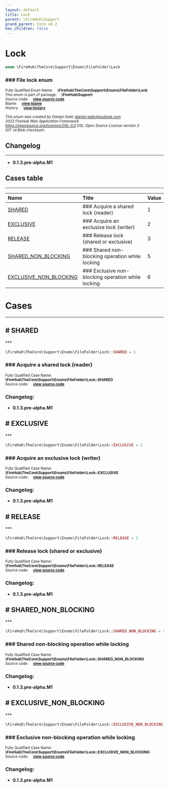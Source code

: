 ```yaml
---
layout: default
title: Lock
parent: \FireHub\Support
grand_parent: Core v0.2
has_children: false
---
```


<link rel="stylesheet" type="text/css" href="/css/style.css" />

# Lock

```php
enum \FireHub\TheCore\Support\Enums\FileFolder\Lock
```

### ### File lock enum

<sub>Fully Qualified Enum Name:  **\FireHub\TheCore\Support\Enums\FileFolder\Lock**</sub><br>
<sub>This enum is part of package:  **\FireHub\Support**</sub><br>
<sub>Source code:  **[view source code](https://github.com/The-FireHub-Project/Core/blob/v1.0/src/support/enums/filefolder/firehub.Lock.php#L23)**</sub><br>
<sub>Blame:  **[view blame](https://github.com/The-FireHub-Project/Core/blame/v1.0/src/support/enums/filefolder/firehub.Lock.php)**</sub><br>
<sub>History:  **[view history](https://github.com/The-FireHub-Project/Core/commits/v1.0/src/support/enums/filefolder/firehub.Lock.php)**</sub><br>

<sub>_This enum was created by Danijel Galić <danijel.galic@outlook.com>_</sub><br>
<sub>_2023 FireHub Web Application Framework_</sub><br>
<sub>_<https://opensource.org/licenses/OSL-3.0> OSL Open Source License version 3_</sub><br>
<sub>_GIT: $Id$ Blob checksum._</sub><br>

## Changelog
***

* **0.1.3.pre-alpha.M1** 


## Cases table
***

| Name  | Title | Value |
| :---  | :---  | :---  |
|<a href="#shared">SHARED</a>|### Acquire a shared lock (reader)|1|
|<a href="#exclusive">EXCLUSIVE</a>|### Acquire an exclusive lock (writer)|2|
|<a href="#release">RELEASE</a>|### Release lock (shared or exclusive)|3|
|<a href="#shared_non_blocking">SHARED_NON_BLOCKING</a>|### Shared non-blocking operation while locking|5|
|<a href="#exclusive_non_blocking">EXCLUSIVE_NON_BLOCKING</a>|### Exclusive non-blocking operation while locking|6|


# Cases
***


<h2><a name="shared"># SHARED</a></h2>
***

```php
\FireHub\TheCore\Support\Enums\FileFolder\Lock::SHARED = 1
```

### ### Acquire a shared lock (reader)

<sub>Fully Qualified Case Name:  **\FireHub\TheCore\Support\Enums\FileFolder\Lock::SHARED**</sub><br>
<sub>Source code:  **[view source code](https://github.com/The-FireHub-Project/Core/blob/v1.0/src/support/enums/filefolder/firehub.Lock.php#L29)**</sub><br>

### Changelog:

* **0.1.3.pre-alpha.M1** 

<h2><a name="exclusive"># EXCLUSIVE</a></h2>
***

```php
\FireHub\TheCore\Support\Enums\FileFolder\Lock::EXCLUSIVE = 2
```

### ### Acquire an exclusive lock (writer)

<sub>Fully Qualified Case Name:  **\FireHub\TheCore\Support\Enums\FileFolder\Lock::EXCLUSIVE**</sub><br>
<sub>Source code:  **[view source code](https://github.com/The-FireHub-Project/Core/blob/v1.0/src/support/enums/filefolder/firehub.Lock.php#L35)**</sub><br>

### Changelog:

* **0.1.3.pre-alpha.M1** 

<h2><a name="release"># RELEASE</a></h2>
***

```php
\FireHub\TheCore\Support\Enums\FileFolder\Lock::RELEASE = 3
```

### ### Release lock (shared or exclusive)

<sub>Fully Qualified Case Name:  **\FireHub\TheCore\Support\Enums\FileFolder\Lock::RELEASE**</sub><br>
<sub>Source code:  **[view source code](https://github.com/The-FireHub-Project/Core/blob/v1.0/src/support/enums/filefolder/firehub.Lock.php#L41)**</sub><br>

### Changelog:

* **0.1.3.pre-alpha.M1** 

<h2><a name="shared_non_blocking"># SHARED_NON_BLOCKING</a></h2>
***

```php
\FireHub\TheCore\Support\Enums\FileFolder\Lock::SHARED_NON_BLOCKING = 5
```

### ### Shared non-blocking operation while locking

<sub>Fully Qualified Case Name:  **\FireHub\TheCore\Support\Enums\FileFolder\Lock::SHARED_NON_BLOCKING**</sub><br>
<sub>Source code:  **[view source code](https://github.com/The-FireHub-Project/Core/blob/v1.0/src/support/enums/filefolder/firehub.Lock.php#L47)**</sub><br>

### Changelog:

* **0.1.3.pre-alpha.M1** 

<h2><a name="exclusive_non_blocking"># EXCLUSIVE_NON_BLOCKING</a></h2>
***

```php
\FireHub\TheCore\Support\Enums\FileFolder\Lock::EXCLUSIVE_NON_BLOCKING = 6
```

### ### Exclusive non-blocking operation while locking

<sub>Fully Qualified Case Name:  **\FireHub\TheCore\Support\Enums\FileFolder\Lock::EXCLUSIVE_NON_BLOCKING**</sub><br>
<sub>Source code:  **[view source code](https://github.com/The-FireHub-Project/Core/blob/v1.0/src/support/enums/filefolder/firehub.Lock.php#L53)**</sub><br>

### Changelog:

* **0.1.3.pre-alpha.M1** 

